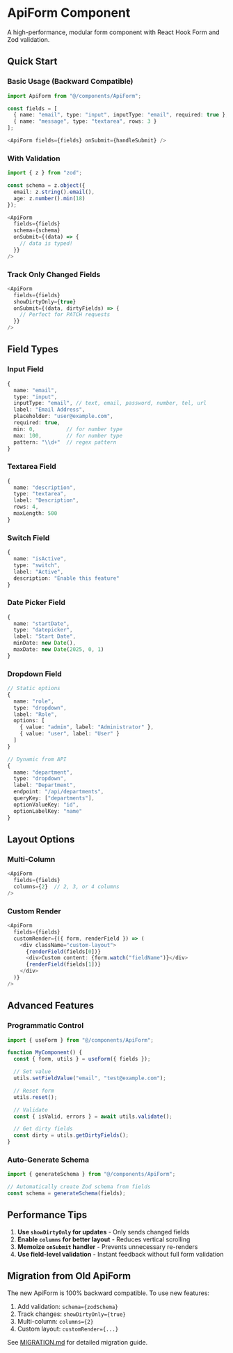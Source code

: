# ApiForm Component

A high-performance, modular form component with React Hook Form and Zod validation.

## Quick Start

### Basic Usage (Backward Compatible)

```typescript
import ApiForm from "@/components/ApiForm";

const fields = [
  { name: "email", type: "input", inputType: "email", required: true },
  { name: "message", type: "textarea", rows: 3 }
];

<ApiForm fields={fields} onSubmit={handleSubmit} />
```

### With Validation

```typescript
import { z } from "zod";

const schema = z.object({
  email: z.string().email(),
  age: z.number().min(18)
});

<ApiForm
  fields={fields}
  schema={schema}
  onSubmit={(data) => {
    // data is typed!
  }}
/>
```

### Track Only Changed Fields

```typescript
<ApiForm
  fields={fields}
  showDirtyOnly={true}
  onSubmit={(data, dirtyFields) => {
    // Perfect for PATCH requests
  }}
/>
```

## Field Types

### Input Field

```typescript
{
  name: "email",
  type: "input",
  inputType: "email", // text, email, password, number, tel, url
  label: "Email Address",
  placeholder: "user@example.com",
  required: true,
  min: 0,          // for number type
  max: 100,        // for number type
  pattern: "\\d+"  // regex pattern
}
```

### Textarea Field

```typescript
{
  name: "description",
  type: "textarea",
  label: "Description",
  rows: 4,
  maxLength: 500
}
```

### Switch Field

```typescript
{
  name: "isActive",
  type: "switch",
  label: "Active",
  description: "Enable this feature"
}
```

### Date Picker Field

```typescript
{
  name: "startDate",
  type: "datepicker",
  label: "Start Date",
  minDate: new Date(),
  maxDate: new Date(2025, 0, 1)
}
```

### Dropdown Field

```typescript
// Static options
{
  name: "role",
  type: "dropdown",
  label: "Role",
  options: [
    { value: "admin", label: "Administrator" },
    { value: "user", label: "User" }
  ]
}

// Dynamic from API
{
  name: "department",
  type: "dropdown",
  label: "Department",
  endpoint: "/api/departments",
  queryKey: ["departments"],
  optionValueKey: "id",
  optionLabelKey: "name"
}
```

## Layout Options

### Multi-Column

```typescript
<ApiForm
  fields={fields}
  columns={2}  // 2, 3, or 4 columns
/>
```

### Custom Render

```typescript
<ApiForm
  fields={fields}
  customRender={({ form, renderField }) => (
    <div className="custom-layout">
      {renderField(fields[0])}
      <div>Custom content: {form.watch("fieldName")}</div>
      {renderField(fields[1])}
    </div>
  )}
/>
```

## Advanced Features

### Programmatic Control

```typescript
import { useForm } from "@/components/ApiForm";

function MyComponent() {
  const { form, utils } = useForm({ fields });

  // Set value
  utils.setFieldValue("email", "test@example.com");

  // Reset form
  utils.reset();

  // Validate
  const { isValid, errors } = await utils.validate();

  // Get dirty fields
  const dirty = utils.getDirtyFields();
}
```

### Auto-Generate Schema

```typescript
import { generateSchema } from "@/components/ApiForm";

// Automatically create Zod schema from fields
const schema = generateSchema(fields);
```

## Performance Tips

1. **Use `showDirtyOnly` for updates** - Only sends changed fields
2. **Enable `columns` for better layout** - Reduces vertical scrolling
3. **Memoize `onSubmit` handler** - Prevents unnecessary re-renders
4. **Use field-level validation** - Instant feedback without full form validation

## Migration from Old ApiForm

The new ApiForm is 100% backward compatible. To use new features:

1. Add validation: `schema={zodSchema}`
2. Track changes: `showDirtyOnly={true}`
3. Multi-column: `columns={2}`
4. Custom layout: `customRender={...}`

See [MIGRATION.md](./MIGRATION.md) for detailed migration guide.
